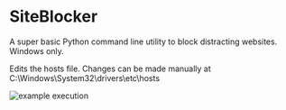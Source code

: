 # SiteBlocker
A super basic Python command line utility to block distracting websites. Windows only.

Edits the hosts file. Changes can be made manually at C:\Windows\System32\drivers\etc\hosts

![example execution](https://i.imgur.com/7K56LUT.jpg "An example of the tool in use.")
